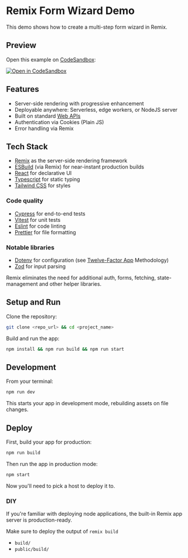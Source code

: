 # Remix Form Wizard Demo

This demo shows how to create a multi-step form wizard in Remix.

## Preview

Open this example on [CodeSandbox](https://codesandbox.com):

[![Open in CodeSandbox](https://codesandbox.io/static/img/play-codesandbox.svg)](https://codesandbox.io/s/github/remix-run/remix/tree/main/examples/client-side-validation)

## Features

- Server-side rendering with progressive enhancement
- Deployable anywhere: Serverless, edge workers, or NodeJS server
- Built on standard [Web APIs](https://developer.mozilla.org/en-US/docs/Web/API/Fetch_API/Using_Fetch)
- Authentication via Cookies (Plain JS)
- Error handling via Remix

## Tech Stack

- [Remix](https://remix.run/docs) as the server-side rendering framework
- [ESBuild](https://esbuild.github.io) (via Remix) for near-instant production builds
- [React](https://reactjs.org/docs/getting-started.html) for declarative UI
- [Typescript](https://www.typescriptlang.org/docs/) for static typing
- [Tailwind CSS](https://tailwindcss.com/docs/installation) for styles

### Code quality

- [Cypress](https://www.cypress.io) for end-to-end tests
- [Vitest](https://vitest.dev) for unit tests
- [Eslint](https://remix.run/docs) for code linting
- [Prettier](https://remix.run/docs) for file formatting

### Notable libraries

- [Dotenv](https://github.com/motdotla/dotenv) for configuration (see [Twelve-Factor App](http://12factor.net/config) Methodology)
- [Zod](https://remix.run/docs) for input parsing

Remix eliminates the need for additional auth, forms, fetching, state-management and other helper libraries.

## Setup and Run

Clone the repository:

```sh
git clone <repo_url> && cd <project_name>
```

Build and run the app:

```sh
npm install && npm run build && npm run start
```

## Development

From your terminal:

```sh
npm run dev
```

This starts your app in development mode, rebuilding assets on file changes.

## Deploy

First, build your app for production:

```sh
npm run build
```

Then run the app in production mode:

```sh
npm start
```

Now you'll need to pick a host to deploy it to.

### DIY

If you're familiar with deploying node applications, the built-in Remix app server is production-ready.

Make sure to deploy the output of `remix build`

- `build/`
- `public/build/`
